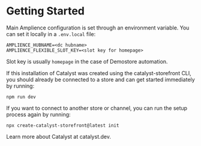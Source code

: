 # Getting Started

Main Amplience configuration is set through an environment variable. You can set it locally in a `.env.local` file:

```
AMPLIENCE_HUBNAME=<dc hubname>
AMPLIENCE_FLEXIBLE_SLOT_KEY=<slot key for homepage>
```

Slot key is usually `homepage` in the case of Demostore automation.

If this installation of Catalyst was created using the catalyst-storefront CLI, you should already be connected to a store and can get started immediately by running:

```
npm run dev
```

If you want to connect to another store or channel, you can run the setup process again by running:

```
npx create-catalyst-storefront@latest init
```

Learn more about Catalyst at catalyst.dev.
